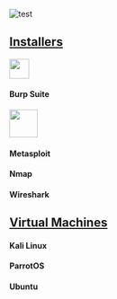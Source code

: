 ![test](https://github.com/HankBoone/CTFTools/blob/main/Media/CTFTools.png)

## [Installers](https://github.com/HankBoone/CTFTools/tree/main/Installers)
<img src="https://github.com/HankBoone/CTFTools/blob/main/Media/BurpSuite.png" data-canonical-src="https://github.com/HankBoone/CTFTools/blob/main/Media/BurpSuite.png" width="35" height="35" /><h4>Burp Suite</h4>
<img src="https://github.com/HankBoone/CTFTools/blob/main/Media/Metasploit.png" data-canonical-src="https://github.com/HankBoone/CTFTools/blob/main/Media/Metasploit.png" width="50" height="50" /><h4>Metasploit</h4>
<h4>Nmap</h4>
<h4>Wireshark</h4>

## [Virtual Machines](https://github.com/HankBoone/CTFTools/tree/main/VMs)
#### Kali Linux
#### ParrotOS
#### Ubuntu

